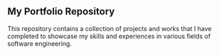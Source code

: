  ## My Portfolio Repository
 This repository contains a collection of projects and works that I have completed to showcase my skills and experiences in various fields of software engineering.